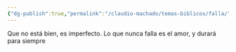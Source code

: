 ```yaml
---
{"dg-publish":true,"permalink":"/claudio-machado/temas-biblicos/falla/"}
---
```


Que no está bien, es imperfecto.
Lo que nunca falla es el amor, y durará para siempre 